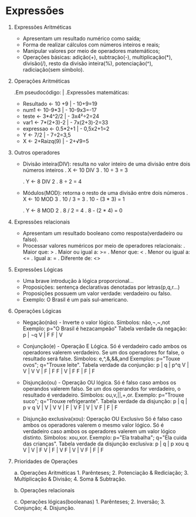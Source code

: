 # Expressões

1. Expressões Aritméticas
    - Apresentam um resultado numérico como saída;
    - Forma de realizar cálculos com números inteiros e reais;
    - Manipular valores por meio de operadores matemáticos;
    - Operações básicas: adição(+), subtração(-), multiplicação(*), divisão(/), resto da divisão inteira(%), potenciação(^), radiciação(sem símbolo).

2. Operações Aritméticas

    .Em pseudocódigo:             |  .Expressões matemáticas:
    - Resultado <- 10 +9          |  - 10+9=19
    - num1 <- 10-9*3              |  - 10-9x3=-17
    - teste <- 3*4^2/2            |  - 3x4²÷2=24
    - var1 <- 7*(2+3)-2           |  - 7x(2+3)-2=33
    - expressao <- 0.5*2+1        |  - 0,5x2+1=2
    - Y <- 7/2                    |  - 7÷2=3,5
    - X <- 2+Raizq(9)             |  - 2+√9=5

3. Outros operadores

    - Divisão inteira(DIV): resulta no valor inteiro de uma divisão entre dois números inteiros
        . X <- 10 DIV 3
        . 10 ÷ 3 = 3

        . Y <- 8 DIV 2
        . 8 ÷ 2 = 4
    
    - Módulos(MOD): retorna o resto de uma divisão entre dois números
        . X <- 10 MOD 3
        . 10 / 3 = 3
        . 10 - (3 * 3) = 1

        . Y <- 8 MOD 2
        . 8 / 2 = 4
        . 8 - (2 * 4) = 0

4. Expressões relacionais

    - Apresentam um resultado booleano como resposta(verdadeiro ou falso).
    - Processar valores numéricos por meio de operadores relacionais:
     . Maior que:        >
     . Maior ou igual a: >=
     . Menor que:        <
     . Menor ou igual a: <=
     . Igual a:          =
     . Diferente de:     <>

5. Expressões Lógicas

    - Uma brave introdução à lógica proporcional...
    - Proposições: sentença declarativas denotadas por letras(p,q,r...)
    - Proposições possuem um valor verdade: verdadeiro ou falso.
    - Exemplo: O Brasil é um país sul-americano.

6. Operações Lógicas

    - Negação(não) - Inverte o valor lógico.
        Símbolos: não,¬,~,not
        Exemplo: p="O Brasil é hezacampeão"
        Tabela verdade da negação:
            p | ¬q
            V | F
            F | V

    - Conjunção(e) - Operação  E Lógica.
        Só é verdadeiro cado ambos os operadores valerem verdadeiro.
        Se um dos operadores for false, o resultado será false.
        Simbolos: e,^,&,&&,and
        Exemplos: p="Touxe ovos"; q="Trouxe leite".
        Tabela verdade da conjunção:
            p | q | p^q
            V | V | V
            V | F | F
            F | V | F
            F | F | F

    - Disjunção(ou) - Operação OU lógica.
        Só é falso caso ambos os operandos valerem falso.
        Se um dos operandos for verdadeiro, o resultado é verdadeiro.
        Símbolos: ou,v,||,+,or.
        Exemplo: p="Trouxe suco"; q="Trouxe refrigerante".
        Tabela verdade da disjunção: 
            p | q | p v q
            V | V |   V
            V | F |   V
            F | V |   V
            F | F |   F

    - Disjunção exclusiva(xou): Operação OU Exclusivo
        Só é falso caso ambos os operadores valerem o mesmo valor lógico.
        Só é verdadeiro caso ambos os operadores valerem um valor lógico distinto.
        Símbolos: xou,xor.
        Exemplo: p="Ela trabalha"; q="Ela cuida das crianças".
        Tabela verdade da disjunção exclusiva:
            p | q | p xou q
            V | V |    F
            V | F |    V
            F | V |    V
            F | F |    F

7. Prioridades de Operações

    a. Operações Aritméticas
        1. Parênteses;
        2. Potenciação & Rediciação;
        3. Multiplicação & Divisão;
        4. Soma & Subtração.
    
    b. Operações relacionais

    c. Operações lógicas(booleanas)
        1. Parênteses;
        2. Inversão;
        3. Conjunção;
        4. Disjunção.